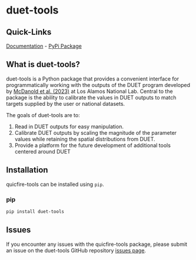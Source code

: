 # duet-tools

## Quick-Links

[Documentation](https://nmc-cafes.github.io/duet-tools/) - [PyPi Package](https://pypi.org/project/duet-tools/)

## What is duet-tools?

duet-tools is a Python package that provides a convenient interface for programmatically working with the outputs of the DUET program developed by [McDanold et al. (2023)](https://doi.org/10.1016/j.ecolmodel.2023.110425) at Los Alamos National Lab. Central to the package is the ability to calibrate the values in DUET outputs to match targets supplied by the user or national datasets.

The goals of duet-tools are to:

1. Read in DUET outputs for easy manipulation.
2. Calibrate DUET outputs by scaling the magnitude of the parameter values while retaining the spatial distributions from DUET.
3. Provide a platform for the future development of additional tools centered around DUET

## Installation

quicfire-tools can be installed using `pip`.

### pip

```bash
pip install duet-tools
```


## Issues

If you encounter any issues with the quicfire-tools package, please submit an issue on the duet-tools GitHub
repository [issues page](https://github.com/nmc-cafes/duet-tools/issues).
